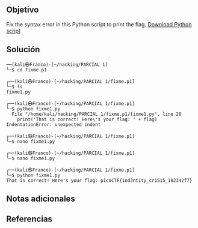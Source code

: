 ## Objetivo

Fix the syntax error in this Python script to print the flag. [Download Python script](https://artifacts.picoctf.net/c/27/fixme1.py)

## Solución
```
──(kali㉿Franco)-[~/hacking/PARCIAL 1]
└─$ cd fixme.p1 
                                                                                                
┌──(kali㉿Franco)-[~/hacking/PARCIAL 1/fixme.p1]
└─$ ls 
fixme1.py
                                                                                                
┌──(kali㉿Franco)-[~/hacking/PARCIAL 1/fixme.p1]
└─$ python fixme1.py           
  File "/home/kali/hacking/PARCIAL 1/fixme.p1/fixme1.py", line 20
    print('That is correct! Here\'s your flag: ' + flag)
IndentationError: unexpected indent
                                                                                                
┌──(kali㉿Franco)-[~/hacking/PARCIAL 1/fixme.p1]
└─$ nano fixme1.py            
                                                                                                
┌──(kali㉿Franco)-[~/hacking/PARCIAL 1/fixme.p1]
└─$ nano fixme1.py
                                                                                                
┌──(kali㉿Franco)-[~/hacking/PARCIAL 1/fixme.p1]
└─$ python fixme1.py
That is correct! Here's your flag: picoCTF{1nd3nt1ty_cr1515_182342f7}
```
## Notas adicionales

## Referencias